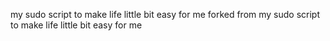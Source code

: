 my sudo script to make life little bit easy for me forked from my sudo script to make life little bit easy for me


